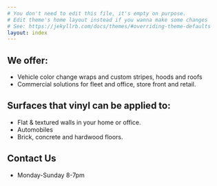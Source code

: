 ```yaml
---
# You don't need to edit this file, it's empty on purpose.
# Edit theme's home layout instead if you wanna make some changes
# See: https://jekyllrb.com/docs/themes/#overriding-theme-defaults
layout: index
---
```


## We offer:
* Vehicle color change wraps and custom stripes, hoods and roofs
* Commercial solutions for fleet and office, store front and retail.

## Surfaces that vinyl can be applied to:
* Flat & textured walls in your home or office.
* Automobiles
* Brick, concrete and hardwood floors.

## Contact Us
* Monday-Sunday 8-7pm
